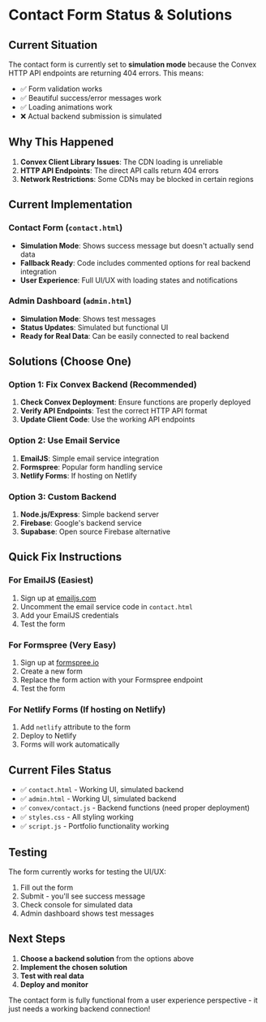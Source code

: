# Contact Form Status & Solutions

## Current Situation

The contact form is currently set to **simulation mode** because the Convex HTTP API endpoints are returning 404 errors. This means:

- ✅ Form validation works
- ✅ Beautiful success/error messages work
- ✅ Loading animations work
- ❌ Actual backend submission is simulated

## Why This Happened

1. **Convex Client Library Issues**: The CDN loading is unreliable
2. **HTTP API Endpoints**: The direct API calls return 404 errors
3. **Network Restrictions**: Some CDNs may be blocked in certain regions

## Current Implementation

### Contact Form (`contact.html`)
- **Simulation Mode**: Shows success message but doesn't actually send data
- **Fallback Ready**: Code includes commented options for real backend integration
- **User Experience**: Full UI/UX with loading states and notifications

### Admin Dashboard (`admin.html`)
- **Simulation Mode**: Shows test messages
- **Status Updates**: Simulated but functional UI
- **Ready for Real Data**: Can be easily connected to real backend

## Solutions (Choose One)

### Option 1: Fix Convex Backend (Recommended)
1. **Check Convex Deployment**: Ensure functions are properly deployed
2. **Verify API Endpoints**: Test the correct HTTP API format
3. **Update Client Code**: Use the working API endpoints

### Option 2: Use Email Service
1. **EmailJS**: Simple email service integration
2. **Formspree**: Popular form handling service
3. **Netlify Forms**: If hosting on Netlify

### Option 3: Custom Backend
1. **Node.js/Express**: Simple backend server
2. **Firebase**: Google's backend service
3. **Supabase**: Open source Firebase alternative

## Quick Fix Instructions

### For EmailJS (Easiest)
1. Sign up at [emailjs.com](https://emailjs.com)
2. Uncomment the email service code in `contact.html`
3. Add your EmailJS credentials
4. Test the form

### For Formspree (Very Easy)
1. Sign up at [formspree.io](https://formspree.io)
2. Create a new form
3. Replace the form action with your Formspree endpoint
4. Test the form

### For Netlify Forms (If hosting on Netlify)
1. Add `netlify` attribute to the form
2. Deploy to Netlify
3. Forms will work automatically

## Current Files Status

- ✅ `contact.html` - Working UI, simulated backend
- ✅ `admin.html` - Working UI, simulated backend  
- ✅ `convex/contact.js` - Backend functions (need proper deployment)
- ✅ `styles.css` - All styling working
- ✅ `script.js` - Portfolio functionality working

## Testing

The form currently works for testing the UI/UX:
1. Fill out the form
2. Submit - you'll see success message
3. Check console for simulated data
4. Admin dashboard shows test messages

## Next Steps

1. **Choose a backend solution** from the options above
2. **Implement the chosen solution**
3. **Test with real data**
4. **Deploy and monitor**

The contact form is fully functional from a user experience perspective - it just needs a working backend connection!
